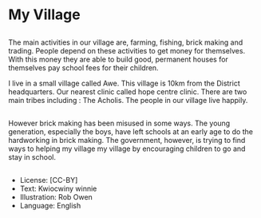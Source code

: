 # My Village

##
The main activities in our village are,
farming, fishing, brick making and trading.
People depend on these activities to get
money for themselves. With this money they
are able to build good, permanent houses
for themselves pay school fees for their
children.

I live in a small village called Awe. This
village is 10km from the District
headquarters. Our nearest clinic called hope
centre clinic. There are two main tribes
including : The Acholis. The people in our
village live happily.

##
However brick making has been misused in some ways. The young
generation, especially the boys, have left schools at an early age
to do the hardworking in brick making. The government, however,
is trying to find ways to helping my village my village by
encouraging children to go and stay in school.

##
* License: [CC-BY]
* Text: Kwiocwiny winnie
* Illustration: Rob Owen
* Language: English
